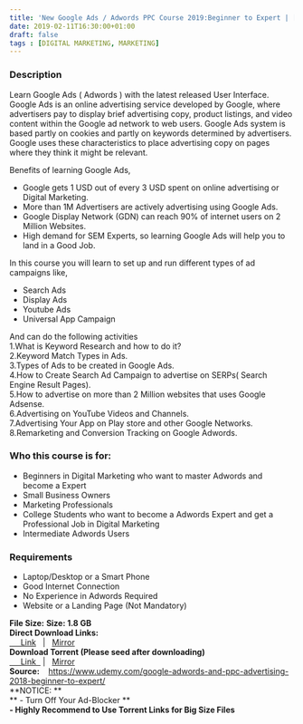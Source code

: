 ```yaml
---
title: 'New Google Ads / Adwords PPC Course 2019:Beginner to Expert | [ Special Course Not Available On Official Site ]'
date: 2019-02-11T16:30:00+01:00
draft: false
tags : [DIGITAL MARKETING, MARKETING]
---
```


### Description

Learn Google Ads ( Adwords ) with the latest released User Interface.  
Google Ads is an online advertising service developed by Google, where advertisers pay to display brief advertising copy, product listings, and video content within the Google ad network to web users. Google Ads system is based partly on cookies and partly on keywords determined by advertisers. Google uses these characteristics to place advertising copy on pages where they think it might be relevant.  

Benefits of learning Google Ads,  

*   Google gets 1 USD out of every 3 USD spent on online advertising or Digital Marketing.
*   More than 1M Advertisers are actively advertising using Google Ads.
*   Google Display Network (GDN) can reach 90% of internet users on 2 Million Websites.
*   High demand for SEM Experts, so learning Google Ads will help you to land in a Good Job.

In this course you will learn to set up and run different types of ad campaigns like,  

*   Search Ads
*   Display Ads
*   Youtube Ads
*   Universal App Campaign

And can do the following activities  
1.What is Keyword Research and how to do it?  
2.Keyword Match Types in Ads.  
3.Types of Ads to be created in Google Ads.  
4.How to Create Search Ad Campaign to advertise on SERPs( Search Engine Result Pages).  
5.How to advertise on more than 2 Million websites that uses Google Adsense.  
6.Advertising on YouTube Videos and Channels.  
7.Advertising Your App on Play store and other Google Networks.  
8.Remarketing and Conversion Tracking on Google Adwords.  

### Who this course is for:

*   Beginners in Digital Marketing who want to master Adwords and become a Expert
*   Small Business Owners
*   Marketing Professionals
*   College Students who want to become a Adwords Expert and get a Professional Job in Digital Marketing
*   Intermediate Adwords Users

### Requirements

*   Laptop/Desktop or a Smart Phone
*   Good Internet Connection
*   No Experience in Adwords Required
*   Website or a Landing Page (Not Mandatory)

**File Size:** **Size: 1.8 GB**  
**Direct Download Links:**  
[     Link](https://arthikgyan.com/NewGoogleAdslink1)   |   [Mirror](https://arthikgyan.com/NewGoogleAdslink2)  
**Download Torrent (Please seed after downloading)**  
[     Link  ](https://arthikgyan.com/NewGoogleAdstorrent1) |   [Mirror](https://arthikgyan.com/NewGoogleAdstorrent2)  
**Source:**    https://www.udemy.com/google-adwords-and-ppc-advertising-2018-beginner-to-expert/  
**NOTICE: **  
** - Turn Off Your Ad-Blocker **  
**\- Highly Recommend to Use Torrent Links for Big Size Files**